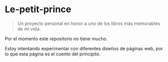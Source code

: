 # Le-petit-prince
> Un proyecto personal en honor a uno de los libros más memorables de mi vida.

Por el momento este repositorio no tiene mucho.

Estoy intentando experimentar con diferentes diseños de páginas web, por lo que esta página es el cuento del principito.
